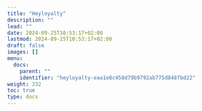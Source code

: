 ```yaml
---
title: "Heyloyalty"
description: ""
lead: ""
date: 2024-09-25T10:53:17+02:00
lastmod: 2024-09-25T10:53:17+02:00
draft: false
images: []
menu:
  docs:
    parent: ""
    identifier: "heyloyalty-eaa1e0c458d79b9792ab775d848fbd22"
weight: 332
toc: true
type: docs
---
```

